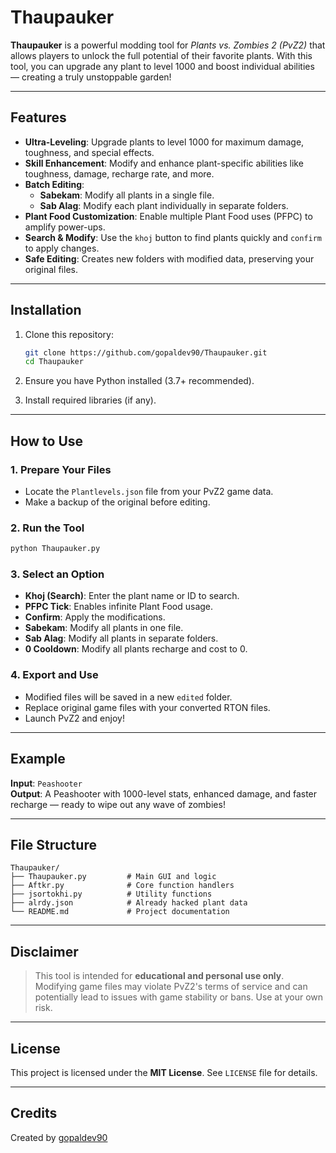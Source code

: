 # Thaupauker

**Thaupauker** is a powerful modding tool for *Plants vs. Zombies 2 (PvZ2)* that allows players to unlock the full potential of their favorite plants. With this tool, you can upgrade any plant to level 1000 and boost individual abilities — creating a truly unstoppable garden!

---

## Features

- **Ultra-Leveling**: Upgrade plants to level 1000 for maximum damage, toughness, and special effects.
- **Skill Enhancement**: Modify and enhance plant-specific abilities like toughness, damage, recharge rate, and more.
- **Batch Editing**:
  - **Sabekam**: Modify all plants in a single file.
  - **Sab Alag**: Modify each plant individually in separate folders.
- **Plant Food Customization**: Enable multiple Plant Food uses (PFPC) to amplify power-ups.
- **Search & Modify**: Use the `khoj` button to find plants quickly and `confirm` to apply changes.
- **Safe Editing**: Creates new folders with modified data, preserving your original files.

---

## Installation

1. Clone this repository:
   ```bash
   git clone https://github.com/gopaldev90/Thaupauker.git
   cd Thaupauker
   ```

2. Ensure you have Python installed (3.7+ recommended).

3. Install required libraries (if any).

---

## How to Use

### 1. Prepare Your Files
- Locate the `Plantlevels.json` file from your PvZ2 game data.
- Make a backup of the original before editing.

### 2. Run the Tool
```bash
python Thaupauker.py
```

### 3. Select an Option
- **Khoj (Search)**: Enter the plant name or ID to search.
- **PFPC Tick**: Enables infinite Plant Food usage.
- **Confirm**: Apply the modifications.
- **Sabekam**: Modify all plants in one file.
- **Sab Alag**: Modify all plants in separate folders.
- **0 Cooldown**: Modify all plants recharge and cost to 0.

### 4. Export and Use
- Modified files will be saved in a new `edited` folder.
- Replace original game files with your converted RTON files.
- Launch PvZ2 and enjoy!

---

## Example

**Input**: `Peashooter`  
**Output**: A Peashooter with 1000-level stats, enhanced damage, and faster recharge — ready to wipe out any wave of zombies!

---

## File Structure

```
Thaupauker/
├── Thaupauker.py         # Main GUI and logic
├── Aftkr.py              # Core function handlers
├── jsortokhi.py          # Utility functions
├── alrdy.json            # Already hacked plant data
└── README.md             # Project documentation
```

---

## Disclaimer

> This tool is intended for **educational and personal use only**. Modifying game files may violate PvZ2's terms of service and can potentially lead to issues with game stability or bans. Use at your own risk.

---

## License

This project is licensed under the **MIT License**. See `LICENSE` file for details.

---

## Credits

Created by [gopaldev90](https://github.com/gopaldev90)
